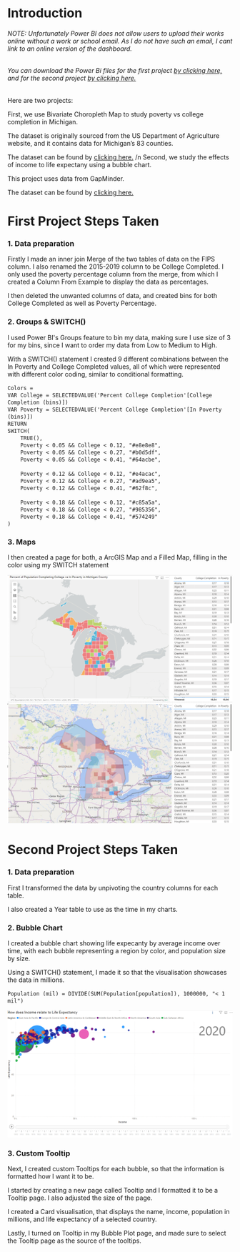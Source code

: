 # Introduction

###### <em>NOTE: Unfortunately Power BI does not allow users to upload their works online without a work or school email. As I do not have such an email, I cant link to an online version of the dashboard.
###### You can download the Power Bi files for the first project [by clicking here,](https://github.com/stlgithub/dataportfolio/blob/main/PowerBI/PowerBI_5/Project5.pbix) and for the second project [by clicking here.](https://github.com/stlgithub/dataportfolio/blob/main/PowerBI/PowerBI_5/Project6.pbix)</em>

Here are two projects:

First, we use Bivariate Choropleth Map to study poverty vs college completion in Michigan.

The dataset is originally sourced from the US Department of Agriculture website, and it contains data for Michigan’s 83 counties.

The dataset can be found by [clicking here.](https://www.ers.usda.gov/data-products/county-level-data-sets)
/n
Second, we study the effects of income to life expectany using a bubble chart.

This project uses data from GapMinder.

The dataset can be found by [clicking here.](https://data.world/missdataviz/wow2021-w11)


# First Project Steps Taken

### 1. Data preparation

Firstly I made an inner join Merge of the two tables of data on the FIPS column. I also renamed the 2015-2019 column to be College Completed. I only used the poverty percentage column from the merge, from which I created a Column From Example to display the data as percentages.

I then deleted the unwanted columns of data, and created bins for both College Completed as well as Poverty Percentage.

### 2. Groups & SWITCH()

I used Power BI's Groups feature to bin my data, making sure I use size of 3 for my bins, since I want to order my data from Low to Medium to High.

With a SWITCH() statement I created 9 different combinations between the In Poverty and College Completed values, all of which were represented with different color coding, similar to conditional formatting.

```
Colors = 
VAR College = SELECTEDVALUE('Percent College Completion'[College Completion (bins)])
VAR Poverty = SELECTEDVALUE('Percent College Completion'[In Poverty (bins)])
RETURN
SWITCH(
    TRUE(),
    Poverty < 0.05 && College < 0.12, "#e8e8e8",
    Poverty < 0.05 && College < 0.27, "#b0d5df",
    Poverty < 0.05 && College < 0.41, "#64acbe",

    Poverty < 0.12 && College < 0.12, "#e4acac",
    Poverty < 0.12 && College < 0.27, "#ad9ea5",
    Poverty < 0.12 && College < 0.41, "#62f8c",

    Poverty < 0.18 && College < 0.12, "#c85a5a",
    Poverty < 0.18 && College < 0.27, "#985356",
    Poverty < 0.18 && College < 0.41, "#574249"
)
```

### 3. Maps

I then created a page for both, a ArcGIS Map and a Filled Map, filling in the color using my SWITCH statement

![Completed image of the Conference Page](https://github.com/stlgithub/dataportfolio/blob/main/PowerBI/PowerBI_5/Project5.png)
![Completed image of the Conference Page](https://github.com/stlgithub/dataportfolio/blob/main/PowerBI/PowerBI_5/Project5_2.png)

# Second Project Steps Taken

### 1. Data preparation

First I transformed the data by unpivoting the country columns for each table.

I also created a Year table to use as the time in my charts.

### 2. Bubble Chart

I created a bubble chart showing life expecanty by average income over time, with each bubble representing a region by color, and population size by size.

Using a SWITCH() statement, I made it so that the visualisation showcases the data in millions.

```
Population (mil) = DIVIDE(SUM(Population[population]), 1000000, "< 1 mil")
```

![Completed image of the Conference Page](https://github.com/stlgithub/dataportfolio/blob/main/PowerBI/PowerBI_5/Project6.png)

### 3. Custom Tooltip

Next, I created custom Tooltips for each bubble, so that the information is formatted how I want it to be.

I started by creating a new page called Tooltip and I formatted it to be a Tooltip page. I also adjusted the size of the page.

I created a Card visualisation, that displays the name, income, population in millions, and life expectancy of a selected country.

Lastly, I turned on Tooltip in my Bubble Plot page, and made sure to select the Tooltip page as the source of the tooltips.
